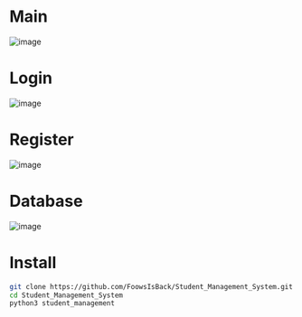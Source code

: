 # Main
![image](https://github.com/user-attachments/assets/48936c6a-e592-48cd-8aea-4ad3f38b6e1b)

# Login
![image](https://github.com/user-attachments/assets/4930e652-652c-4dc5-b239-c2749d9c88bb)

# Register
![image](https://github.com/user-attachments/assets/a579bedb-9a2a-418d-8d08-cd09fdcb6f7a)

# Database
![image](https://github.com/user-attachments/assets/e18a276d-b776-4f93-a7e4-15bf9d1024c0)

# Install
```sh
git clone https://github.com/FoowsIsBack/Student_Management_System.git
cd Student_Management_System
python3 student_management
```
